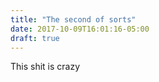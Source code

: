```yaml
---
title: "The second of sorts"
date: 2017-10-09T16:01:16-05:00
draft: true
---
```


This shit is crazy
